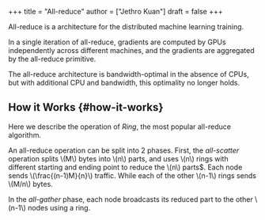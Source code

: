 +++
title = "All-reduce"
author = ["Jethro Kuan"]
draft = false
+++

All-reduce is a architecture for the distributed machine learning training.

In a single iteration of all-reduce, gradients are computed by GPUs
independently across different machines, and the gradients are aggregated by the
all-reduce primitive.

The all-reduce architecture is bandwidth-optimal in the absence of CPUs, but
with additional CPU and bandwidth, this optimality no longer holds.

## How it Works {#how-it-works}

Here we describe the operation of _Ring_, the most popular all-reduce algorithm.

An all-reduce operation can be split into 2 phases. First, the _all-scatter_
operation splits \\(M\\) bytes into \\(n\\) parts, and uses \\(n\\) rings with different
starting and ending point to reduce the \\(n\\) parts\$. Each node sends
\\(\frac{(n-1)M}{n}\\) traffic. While each of the other \\(n-1\\) rings sends \\(M/n\\)
bytes.

In the _all-gather_ phase, each node broadcasts its reduced part to the other
\\(n-1\\) nodes using a ring.
